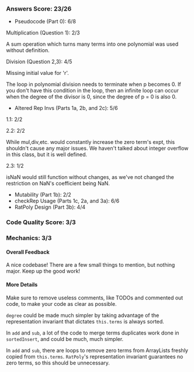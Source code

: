 ### Answers Score: 23/26
- Pseudocode (Part 0): 6/8

Multiplication (Question 1): 2/3

A sum operation which turns many terms into one polynomial was used without
definition.

Division (Question 2,3): 4/5

Missing initial value for 'r'.

The loop in polynomial division needs to terminate when p becomes 0.  If you
don't have this condition in the loop, then an infinite loop can occur when the
degree of the divisor is 0, since the degree of p = 0 is also 0.

- Altered Rep Invs (Parts 1a, 2b, and 2c): 5/6

1.1: 2/2

2.2: 2/2

While mul,div,etc. would constantly increase the zero term's expt, this
shouldn't cause any major issues. We haven't talked about integer overflow in
this class, but it is well defined.

2.3: 1/2

isNaN would still function without changes, as we've not changed the restriction
on NaN's coefficient being NaN.

- Mutability (Part 1b): 2/2
- checkRep Usage (Parts 1c, 2a, and 3a): 6/6
- RatPoly Design (Part 3b): 4/4

### Code Quality Score: 3/3

### Mechanics: 3/3

#### Overall Feedback

A nice codebase! There are a few small things to mention, but nothing major.
Keep up the good work!

#### More Details

Make sure to remove useless comments, like TODOs and commented out code, to
make your code as clear as possible.

`degree` could be made much simpler by taking advantage of the representation
invariant that dictates `this.terms` is always sorted.

In `add` and `sub`, a lot of the code to merge terms duplicates work done in
`sortedInsert`, and could be much, much simpler.

In `add` and `sub`, there are loops to remove zero terms from ArrayLists freshly
copied from `this.terms`. `RatPoly`'s representation invariant guarantees no
zero terms, so this should be unnecessary.
